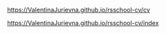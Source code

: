 https://ValentinaJurievna.github.io/rsschool-cv/cv


https://ValentinaJurievna.github.io/rsschool-cv/index

